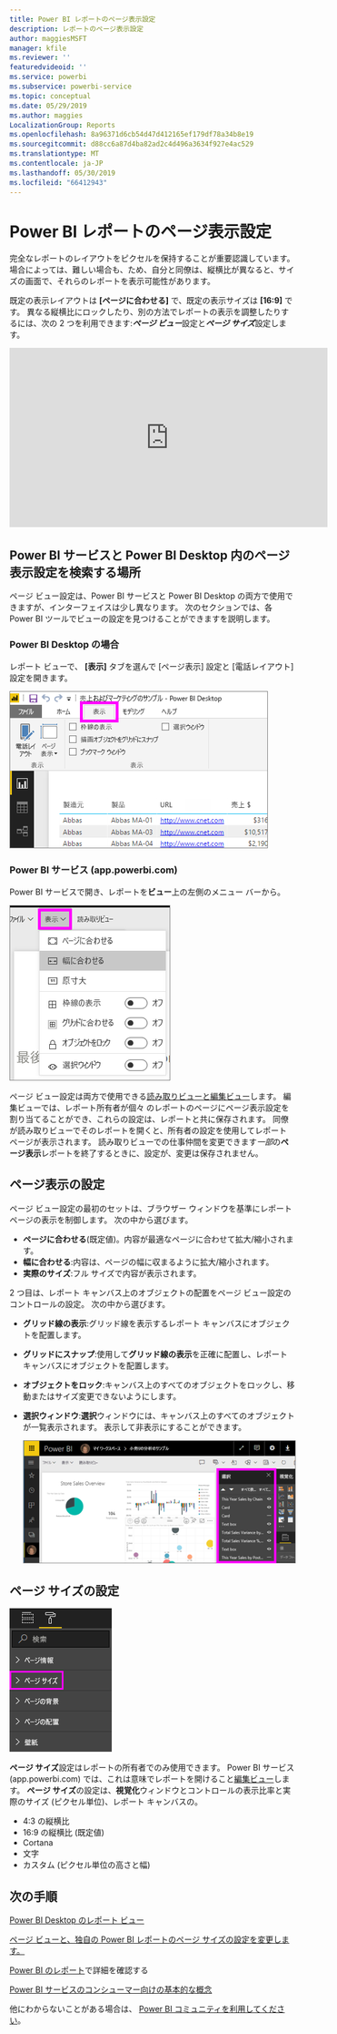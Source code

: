 ```yaml
---
title: Power BI レポートのページ表示設定
description: レポートのページ表示設定
author: maggiesMSFT
manager: kfile
ms.reviewer: ''
featuredvideoid: ''
ms.service: powerbi
ms.subservice: powerbi-service
ms.topic: conceptual
ms.date: 05/29/2019
ms.author: maggies
LocalizationGroup: Reports
ms.openlocfilehash: 8a96371d6cb54d47d412165ef179df78a34b8e19
ms.sourcegitcommit: d88cc6a87d4ba82ad2c4d496a3634f927e4ac529
ms.translationtype: MT
ms.contentlocale: ja-JP
ms.lasthandoff: 05/30/2019
ms.locfileid: "66412943"
---
```

# <a name="page-display-settings-in-a-power-bi-report"></a>Power BI レポートのページ表示設定
完全なレポートのレイアウトをピクセルを保持することが重要認識しています。 場合によっては、難しい場合も、ため、自分と同僚は、縦横比が異なると、サイズの画面で、それらのレポートを表示可能性があります。 

既定の表示レイアウトは **[ページに合わせる]** で、既定の表示サイズは **[16:9]** です。 異なる縦横比にロックしたり、別の方法でレポートの表示を調整したりするには、次の 2 つを利用できます:***ページ ビュー***設定と***ページ サイズ***設定します。


<iframe width="560" height="315" src="https://www.youtube.com/embed/5tg-OXzxe2g" frameborder="0" allowfullscreen></iframe>


## <a name="where-to-find-page-view-settings-in-the-power-bi-service-and-power-bi-desktop"></a>Power BI サービスと Power BI Desktop 内のページ表示設定を検索する場所
ページ ビュー設定は、Power BI サービスと Power BI Desktop の両方で使用できますが、インターフェイスは少し異なります。 次のセクションでは、各 Power BI ツールでビューの設定を見つけることができますを説明します。

### <a name="in-power-bi-desktop"></a>Power BI Desktop の場合
レポート ビューで、 **[表示]** タブを選んで [ページ表示] 設定と [電話レイアウト] 設定を開きます。

  ![デスクトップのページ ビュー設定](media/power-bi-report-display-settings/power-bi-desktop-view-settings.png)

### <a name="in-the-power-bi-service-apppowerbicom"></a>Power BI サービス (app.powerbi.com)
Power BI サービスで開き、レポートを**ビュー**上の左側のメニュー バーから。

![サービスのページ ビュー設定](media/power-bi-report-display-settings/power-bi-change-page-view.png)

ページ ビュー設定は両方で使用できる[読み取りビューと編集ビュー](consumer/end-user-reading-view.md)します。 編集ビューでは、レポート所有者が個々 のレポートのページにページ表示設定を割り当てることができ、これらの設定は、レポートと共に保存されます。 同僚が読み取りビューでそのレポートを開くと、所有者の設定を使用してレポート ページが表示されます。 読み取りビューでの仕事仲間を変更できます*一部*の**ページ表示**レポートを終了するときに、設定が、変更は保存されません。

## <a name="page-view-settings"></a>ページ表示の設定
ページ ビュー設定の最初のセットは、ブラウザー ウィンドウを基準にレポート ページの表示を制御します。 次の中から選びます。

* **ページに合わせる**(既定値)。内容が最適なページに合わせて拡大/縮小されます。
* **幅に合わせる**:内容は、ページの幅に収まるように拡大/縮小されます。
* **実際のサイズ**:フル サイズで内容が表示されます。

2 つ目は、レポート キャンバス上のオブジェクトの配置をページ ビュー設定のコントロールの設定。 次の中から選びます。

* **グリッド線の表示**:グリッド線を表示するレポート キャンバスにオブジェクトを配置します。
* **グリッドにスナップ**:使用して**グリッド線の表示**を正確に配置し、レポート キャンバスにオブジェクトを配置します。 
* **オブジェクトをロック**:キャンバス上のすべてのオブジェクトをロックし、移動またはサイズ変更できないようにします。
* **選択ウィンドウ**:**選択**ウィンドウには、キャンバス上のすべてのオブジェクトが一覧表示されます。 表示して非表示にすることができます。

    ![選択ウィンドウ](media/power-bi-report-display-settings/power-bi-selection-pane.png)



## <a name="page-size-settings"></a>ページ サイズの設定
![ページ サイズの設定を変更します。](media/power-bi-report-display-settings/power-bi-page-size.png)

**ページ サイズ**設定はレポートの所有者でのみ使用できます。 Power BI サービス (app.powerbi.com) では、これは意味でレポートを開けること[編集ビュー](consumer/end-user-reading-view.md)します。 **ページ サイズ**の設定は、**視覚化**ウィンドウとコントロールの表示比率と実際のサイズ (ピクセル単位)、レポート キャンバスの。   

* 4:3 の縦横比
* 16:9 の縦横比 (既定値)
* Cortana
* 文字
* カスタム (ピクセル単位の高さと幅)

## <a name="next-steps"></a>次の手順
[Power BI Desktop のレポート ビュー](desktop-report-view.md)

[ページ ビューと、独自の Power BI レポートのページ サイズの設定を変更します。](consumer/end-user-report-view.md)

[Power BI のレポート](consumer/end-user-reports.md)で詳細を確認する

[Power BI サービスのコンシューマー向けの基本的な概念](consumer/end-user-basic-concepts.md)

他にわからないことがある場合は、 [Power BI コミュニティを利用してください](http://community.powerbi.com/)。

